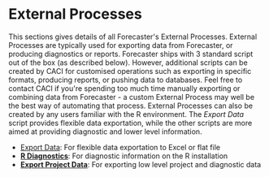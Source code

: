 
# External Processes

This sections gives details of all Forecaster's External Processes. External Processes are typically used for exporting data from Forecaster, or producing diagnostics or reports. Forecaster ships with 3 standard script out of the box (as described below). However, additional scripts can be created by CACI for customised operations such as exporting in specific formats, producing reports, or pushing data to databases. Feel free to contact CACI if you're spending too much time manually exporting or combining data from Forecaster - a custom External Process may well be the best way of automating that process.  External Processes can also be created by any users familiar with the R environment.
The *Export Data* script provides flexible data exportation, while the other scripts are more aimed at providing diagnostic and lower level information.
<!-- [Model Columns](Model-Columns.md#column-types) -->
- [Export Data](Export-Data.md): For flexible data exportation to Excel or flat file
- [**R Diagnostics**](R-Diagnostics.md): For diagnostic information on the R installation
- [**Export Project Data**](Export-Project-Data.md): For exporting low level project and diagnostic data



